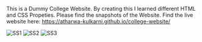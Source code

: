This is a Dummy College Website. By creating this I learned different HTML and CSS Propeties.
Please find the snapshots of the Website. Find the live website here: https://atharwa-kulkarni.github.io/college-website/

![SS1](https://user-images.githubusercontent.com/64681566/228441786-39b0a6dd-4713-46dd-9e75-01bf1b3f820b.png)
![SS2](https://user-images.githubusercontent.com/64681566/228441800-c57c61d4-2f28-4da0-be0d-8a8427b5d72f.png)
![SS3](https://user-images.githubusercontent.com/64681566/228441816-a3c4e7e9-1cdf-4c01-85d6-e8ac25a464a3.png)
